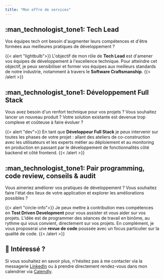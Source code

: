 ```yaml
---
title: "Mon offre de services"
---
```


## :man_technologist_tone1: Tech Lead

Vos équipes tech ont besoin d'augmenter leurs compétences et d'être formées aux meilleures pratiques de développement ?

{{< alert "lightbulb">}}
L'objectif de mon rôle de **Tech Lead** est d'amener vos équipes de développement à l'excellence technique.
Pour atteindre cet objectif, je peux sensibiliser et former vos équipes aux meilleurs standards de notre industrie,
notamment à travers le **Software Craftsmanship**.
{{< /alert >}}

## :man_technologist_tone1: Développement Full Stack

Vous avez besoin d'un renfort technique pour vos projets ? Vous souhaitez lancer un nouveau produit ?
Votre solution existante est devenue trop complexe et coûteuse à faire évoluer ?

{{< alert "dev">}}
En tant que **Développeur Full Stack** je peux intervenir sur toutes les phases de votre projet :
allant des ateliers de co-construction avec les utilisateurs et les experts métier au déploiement et au monitoring
en production en passant par le développement de fonctionnalités côté backend et côté frontend.
{{< /alert >}}

## :man_technologist_tone1: Pair programming, code review, conseils & audit

Vous aimeriez améliorer vos pratiques de développement ? Vous souhaitez faire l'état des lieux de votre application
et explorer les améliorations possibles ?

{{< alert "circle-info">}}
Je peux mettre à contribution mes compétences en **Test Driven Development** pour vous assister et vous aider
sur vos projets. L'idée est de programmer des séances de travail en binôme, au rythme qui vous convient,
directement sur vos projets. En complément, je vous proposerai une **revue de code** poussée avec un focus particulier
sur la qualité de code.
{{< /alert >}}

## :handshake: Intéressé ?

Si vous souhaitez en savoir plus, n'hésitez pas à me contacter via la messagerie
[LinkedIn](https://www.linkedin.com/in/atondoux)
ou à prendre directement rendez-vous dans mon calendrier via
[Calendly](https://calendly.com/atondoux/15min).
